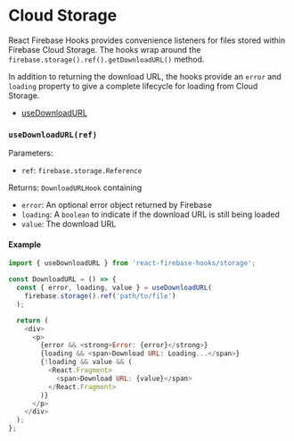 # Cloud Storage

React Firebase Hooks provides convenience listeners for files stored within
Firebase Cloud Storage. The hooks wrap around the `firebase.storage().ref().getDownloadURL()` method.

In addition to returning the download URL, the hooks provide an `error` and `loading` property
to give a complete lifecycle for loading from Cloud Storage.

- [useDownloadURL](#usedownloadurlref)

### `useDownloadURL(ref)`

Parameters:

- `ref`: `firebase.storage.Reference`

Returns:
`DownloadURLHook` containing

- `error`: An optional error object returned by Firebase
- `loading`: A `boolean` to indicate if the download URL is still being loaded
- `value`: The download URL

#### Example

```js
import { useDownloadURL } from 'react-firebase-hooks/storage';

const DownloadURL = () => {
  const { error, loading, value } = useDownloadURL(
    firebase.storage().ref('path/to/file')
  );

  return (
    <div>
      <p>
        {error && <strong>Error: {error}</strong>}
        {loading && <span>Download URL: Loading...</span>}
        {!loading && value && (
          <React.Fragment>
            <span>Download URL: {value}</span>
          </React.Fragment>
        )}
      </p>
    </div>
  );
};
```
